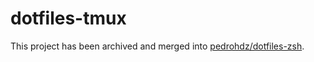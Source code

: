  # dotfiles-tmux

 This project has been archived and merged into [pedrohdz/dotfiles-zsh](https://github.com/pedrohdz/dotfiles-zsh).
